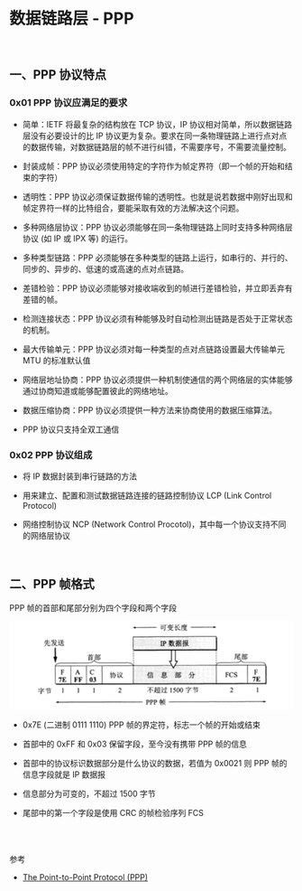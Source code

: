 # 数据链路层 - PPP

<br>

## 一、PPP 协议特点

### 0x01 PPP 协议应满足的要求

- 简单：IETF 将最复杂的结构放在 TCP 协议，IP 协议相对简单，所以数据链路层没有必要设计的比 IP 协议更为复杂。要求在同一条物理链路上进行点对点的数据传输，对数据链路层的帧不进行纠错，不需要序号，不需要流量控制。

- 封装成帧：PPP 协议必须使用特定的字符作为帧定界符（即一个帧的开始和结束的字符）
- 透明性：PPP 协议必须保证数据传输的透明性。也就是说若数据中刚好出现和帧定界符一样的比特组合，要能采取有效的方法解决这个问题。
- 多种网络层协议：PPP 协议必须能够在同一条物理链路上同时支持多种网络层协议 (如 IP 或 IPX 等) 的运行。
- 多种类型链路：PPP 必须能够在多种类型的链路上运行，如串行的、并行的、同步的、异步的、低速的或高速的点对点链路。
- 差错检验：PPP 协议必须能够对接收端收到的帧进行差错检验，并立即丢弃有差错的帧。
- 检测连接状态：PPP 协议必须有种能够及时自动检测出链路是否处于正常状态的机制。
- 最大传输单元：PPP 协议必须对每一种类型的点对点链路设置最大传输单元 MTU 的标准默认值
- 网络层地址协商：PPP 协议必须提供一种机制使通信的两个网络层的实体能够通过协商知道或能够配置彼此的网络地址。
- 数据压缩协商：PPP 协议必须提供一种方法来协商使用的数据压缩算法。
- PPP 协议只支持全双工通信


### 0x02 PPP 协议组成

- 将 IP 数据封装到串行链路的方法

- 用来建立、配置和测试数据链路连接的链路控制协议 LCP (Link Control Protocol)
- 网络控制协议 NCP (Network Control Procotol)，其中每一个协议支持不同的网络层协议


<br>


## 二、PPP 帧格式

PPP 帧的首部和尾部分别为四个字段和两个字段

![](../Images/Network/PPP/PPP_images01.png)

- 0x7E (二进制 0111 1110) PPP 帧的界定符，标志一个帧的开始或结束

- 首部中的 0xFF 和 0x03 保留字段，至今没有携带 PPP 帧的信息
- 首部中的协议标识数据部分是什么协议的数据，若值为 0x0021 则 PPP 帧的信息字段就是 IP 数据报
- 信息部分为可变的，不超过 1500 字节
- 尾部中的第一个字段是使用 CRC 的帧检验序列 FCS

<br>



<br>

参考

- [The Point-to-Point Protocol (PPP)](https://tools.ietf.org/html/rfc1661)

<br>